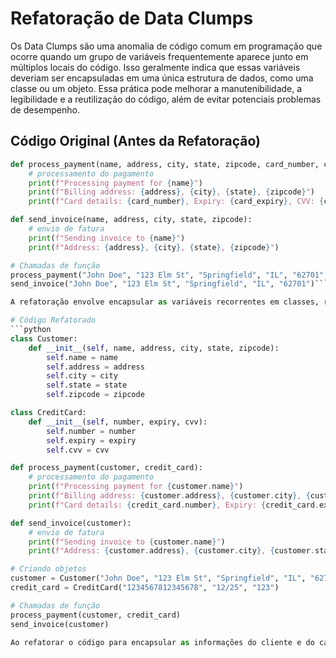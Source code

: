 # Refatoração de Data Clumps

Os Data Clumps são uma anomalia de código comum em programação que ocorre quando um grupo de variáveis frequentemente aparece junto em múltiplos locais do código. Isso geralmente indica que essas variáveis deveriam ser encapsuladas em uma única estrutura de dados, como uma classe ou um objeto. Essa prática pode melhorar a manutenibilidade, a legibilidade e a reutilização do código, além de evitar potenciais problemas de desempenho.

## Código Original (Antes da Refatoração)

```python
def process_payment(name, address, city, state, zipcode, card_number, card_expiry, card_cvv):
    # processamento do pagamento
    print(f"Processing payment for {name}")
    print(f"Billing address: {address}, {city}, {state}, {zipcode}")
    print(f"Card details: {card_number}, Expiry: {card_expiry}, CVV: {card_cvv}")

def send_invoice(name, address, city, state, zipcode):
    # envio de fatura
    print(f"Sending invoice to {name}")
    print(f"Address: {address}, {city}, {state}, {zipcode}")

# Chamadas de função
process_payment("John Doe", "123 Elm St", "Springfield", "IL", "62701", "1234567812345678", "12/25", "123")
send_invoice("John Doe", "123 Elm St", "Springfield", "IL", "62701")```

A refatoração envolve encapsular as variáveis recorrentes em classes, resultando em um código mais organizado e legível. Aqui, as informações do cliente são encapsuladas na classe Customer, e os dados do cartão de crédito na classe CreditCard:

# Código Refatorado
```python
class Customer:
    def __init__(self, name, address, city, state, zipcode):
        self.name = name
        self.address = address
        self.city = city
        self.state = state
        self.zipcode = zipcode

class CreditCard:
    def __init__(self, number, expiry, cvv):
        self.number = number
        self.expiry = expiry
        self.cvv = cvv

def process_payment(customer, credit_card):
    # processamento do pagamento
    print(f"Processing payment for {customer.name}")
    print(f"Billing address: {customer.address}, {customer.city}, {customer.state}, {customer.zipcode}")
    print(f"Card details: {credit_card.number}, Expiry: {credit_card.expiry}, CVV: {credit_card.cvv}")

def send_invoice(customer):
    # envio de fatura
    print(f"Sending invoice to {customer.name}")
    print(f"Address: {customer.address}, {customer.city}, {customer.state}, {customer.zipcode}")

# Criando objetos
customer = Customer("John Doe", "123 Elm St", "Springfield", "IL", "62701")
credit_card = CreditCard("1234567812345678", "12/25", "123")

# Chamadas de função
process_payment(customer, credit_card)
send_invoice(customer)

Ao refatorar o código para encapsular as informações do cliente e do cartão de crédito em classes, o código torna-se mais organizado e legível. A classe Customer agrupa as informações do cliente, enquanto a classe CreditCard agrupa os dados do cartão de crédito. As funções process_payment e send_invoice agora aceitam objetos dessas classes como parâmetros, o que reduz a repetição de variáveis e melhora a clareza do código. Isso facilita a manutenção e a extensão do código no futuro, além de reduzir a duplicação e a probabilidade de erros.
